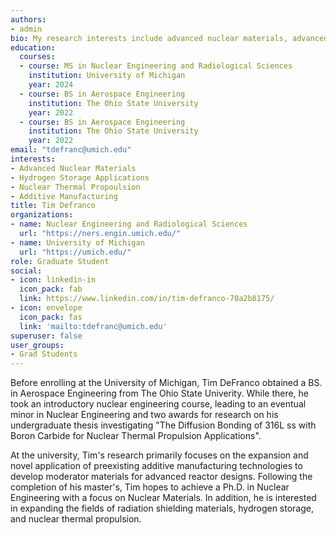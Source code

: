 ```yaml
---
authors:
- admin
bio: My research interests include advanced nuclear materials, advanced reactor design, and nuclear reactor fuels.
education:
  courses:
  - course: MS in Nuclear Engineering and Radiological Sciences
    institution: University of Michigan
    year: 2024
  - course: BS in Aerospace Engineering
    institution: The Ohio State University
    year: 2022
  - course: BS in Aerospace Engineering
    institution: The Ohio State University
    year: 2022
email: "tdefranc@umich.edu"
interests:
- Advanced Nuclear Materials
- Hydrogen Storage Applications
- Nuclear Thermal Propoulsion
- Additive Manufacturing
title: Tim Defranco
organizations:
- name: Nuclear Engineering and Radiological Sciences
  url: "https://ners.engin.umich.edu/"
- name: University of Michigan
  url: "https://umich.edu/"
role: Graduate Student
social:
- icon: linkedin-in
  icon_pack: fab
  link: https://www.linkedin.com/in/tim-defranco-70a2b8175/
- icon: envelope
  icon_pack: fas
  link: 'mailto:tdefranc@umich.edu'
superuser: false
user_groups:
- Grad Students
---
```


Before enrolling at the University of Michigan, Tim DeFranco obtained a BS. in Aerospace Engineering from The Ohio State Univerity. While there, he took an introductory nuclear engineering course, leading to an eventual minor in Nuclear Engineering and two awards for research on his undergraduate thesis investigating "The Diffusion Bonding of 316L ss with Boron Carbide for Nuclear Thermal Propulsion Applications".

At the university, Tim's research primarily focuses on the expansion and novel application of preexisting additive manufacturing technologies to develop moderator materials for advanced reactor designs. Following the completion of his master's, Tim hopes to achieve a Ph.D. in Nuclear Engineering with a focus on Nuclear Materials. In addition, he is interested in expanding the fields of radiation shielding materials, hydrogen storage, and nuclear thermal propulsion. 

